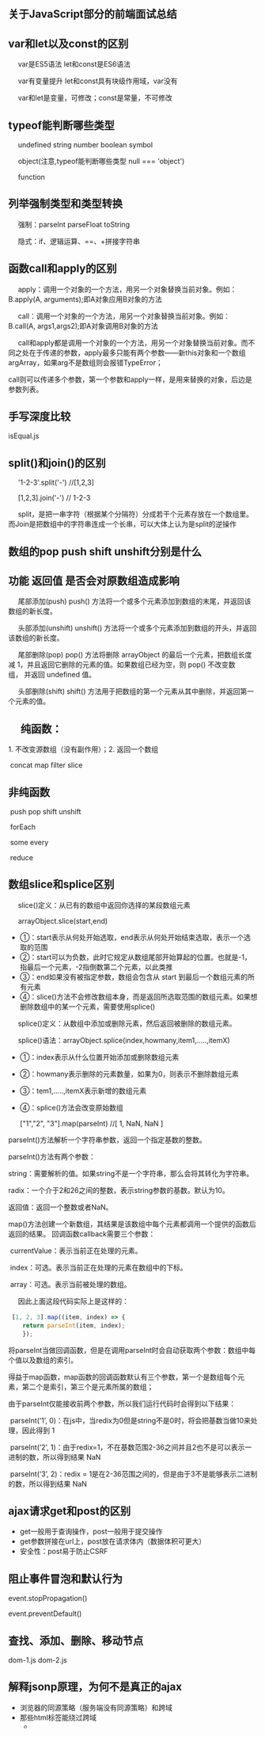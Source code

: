 ## 关于JavaScript部分的前端面试总结

##   var和let以及const的区别

     var是ES5语法 let和const是ES6语法 

     var有变量提升 let和const具有块级作用域，var没有 

     var和let是变量，可修改；const是常量，不可修改 

## typeof能判断哪些类型 

     undefined string number boolean symbol 

     object(注意,typeof能判断哪些类型 null === 'object') 

     function 

## 列举强制类型和类型转换 

     强制：parseInt parseFloat toString 

     隐式：if、逻辑运算、==、+拼接字符串 

## 函数call和apply的区别 

     apply：调用一个对象的一个方法，用另一个对象替换当前对象。例如：B.apply(A, arguments);即A对象应用B对象的方法 

     call：调用一个对象的一个方法，用另一个对象替换当前对象。例如：B.call(A, args1,args2);即A对象调用B对象的方法 

     call和apply都是调用一个对象的一个方法，用另一个对象替换当前对象。而不同之处在于传递的参数，apply最多只能有两个参数——新this对象和一个数组argArray，如果arg不是数组则会报错TypeError；

   call则可以传递多个参数，第一个参数和apply一样，是用来替换的对象，后边是参数列表。 

## 手写深度比较 

isEqual.js

## split()和join()的区别 

     '1-2-3'.split('-') //[1,2,3] 

     [1,2,3].join('-') // 1-2-3 

     split，是把一串字符（根据某个分隔符）分成若干个元素存放在一个数组里。而Join是把数组中的字符串连成一个长串，可以大体上认为是split的逆操作 

## 数组的pop push shift unshift分别是什么 

## 功能 返回值 是否会对原数组造成影响 

     尾部添加(push) push() 方法将一个或多个元素添加到数组的末尾，并返回该数组的新长度。 

     头部添加(unshift) unshift() 方法将一个或多个元素添加到数组的开头，并返回该数组的新长度。 

     尾部删除(pop) pop() 方法将删除 arrayObject 的最后一个元素，把数组长度减 1，并且返回它删除的元素的值。如果数组已经为空，则 pop() 不改变数组， 并返回 undefined 值。 

     头部删除(shift) shift() 方法用于把数组的第一个元素从其中删除，并返回第一个元素的值。 

##      纯函数：

1. 不改变源数组（没有副作用）；2. 返回一个数组

​    concat map filter slice 

##     非纯函数

​    push pop shift unshift

​    forEach

​    some every

​    reduce 

##    数组slice和splice区别 

     slice()定义：从已有的数组中返回你选择的某段数组元素 

     arrayObject.slice(start,end) 

- ①：start表示从何处开始选取，end表示从何处开始结束选取，表示一个选取的范围 
- ②：start可以为负数，此时它规定从数组尾部开始算起的位置。也就是-1，指最后一个元素，-2指倒数第二个元素，以此类推 
- ③：end如果没有被指定参数，数组会包含从 start 到最后一个数组元素的所有元素
- ④：slice()方法不会修改数组本身，而是返回所选取范围的数组元素。如果想删除数组中的某一个元素，需要使用splice() 

     splice()定义：从数组中添加或删除元素，然后返回被删除的数组元素。 

     splice()语法：arrayObject.splice(index,howmany,item1,.....,itemX) 

- ①：index表示从什么位置开始添加或删除数组元素 
- ②：howmany表示删除的元素数量，如果为0，则表示不删除数组元素 
- ③：tem1,.....,itemX表示新增的数组元素 
- ④：splice()方法会改变原始数组

   ["1","2", "3"].map(parseInt) //[ 1, NaN, NaN ] 

 parseInt()方法解析一个字符串参数，返回一个指定基数的整数。 

 parseInt()方法有两个参数： 

 string：需要解析的值。如果string不是一个字符串，那么会将其转化为字符串。 

 radix：一个介于2和26之间的整数，表示string参数的基数。默认为10。 

 返回值：返回一个整数或者NaN。 

 map()方法创建一个新数组，其结果是该数组中每个元素都调用一个提供的函数后返回的结果。 回调函数callback需要三个参数：

​    currentValue：表示当前正在处理的元素。 

​    index：可选。表示当前正在处理的元素在数组中的下标。 

​    array：可选。表示当前被处理的数组。 

     因此上面这段代码实际上是这样的： 

```js
 [1, 2, 3].map((item, index) => { 
    return parseInt(item, index); 
    });
```

​    将parseInt当做回调函数，但是在调用parseInt时会自动获取两个参数：数组中每个值以及数组的索引。 

​    得益于map函数，map函数的回调函数默认有三个参数，第一个是数组每个元素，第二个是索引，第三个是元素所属的数组； 

​    由于parseInt仅能接收前两个参数，所以我们运行代码时会得到以下结果： 

​    parseInt(‘1’, 0)：在js中，当redix为0但是string不是0时，将会把基数当做10来处理，因此得到 1 

​    parseInt(‘2’, 1)：由于redix=1，不在基数范围2-36之间并且2也不是可以表示一进制的数，所以得到结果 NaN 

​    parseInt(‘3’, 2)：redix = 1是在2-36范围之间的，但是由于3不是能够表示二进制的数，所以得到结果 NaN 

## ajax请求get和post的区别 

- get一般用于查询操作，post一般用于提交操作 
- get参数拼接在url上，post放在请求体内（数据体积可更大） 
- 安全性：post易于防止CSRF 

## 阻止事件冒泡和默认行为

event.stopPropagation()

event.preventDefault()

## 查找、添加、删除、移动节点

dom-1.js dom-2.js

## 解释jsonp原理，为何不是真正的ajax

- 浏览器的同源策略（服务端没有同源策略）和跨域
- 那些html标签能绕过跨域
  - <img> <script>
  - 因为它们可能要请求外部的文件
-	没有用到XMLHttpRequest(),要实现跨域必须经过服务端的批准不然就是非法的

## document load和ready的区别

```js
windom.addEventListener('load',function(){
    //页面的全部资源加载完才会执行，包括图片、视频等
})
document.addEventListener('DOMContentLoaded',function(){
    //DOM渲染完即可执行，此时图片、视频还可能没有加载完毕
})
```

## == 和 === 的区别

- == 会尝试类型转换
- === 严格相等
- 哪些场景才用==

```js
// ==运算符
// 除了 判断 null 之外， 其他都一律用 === ，例如
const obj = {
    x: 100
}
if (obj.a == null) {}
// 相当于：
if (obj.a === null || obj.a === undefined) {}
```

## 函数声明和函数表达式的区别

- 函数声明function fn(){}
- 函数表达式const  fn = function(){}
- 函数声明会在代码执行前预加载，而函数表达式不会

## new Object()和Object.create()区别

- {}等同于new Object(),原型Object.prototype
- Object.create(null)没有原型
- O{bject.create({...})可指定原型

## 闭包

闭包：在一个作用域中可以访问另一个作用域的变量。在Javascript语言中，只有函数内部的子函数才能读取局部变量，因此也可以把闭包简单理解成"定义在一个函数内部的函数"。

闭包主要是为了设计私有的方法和支量 。 闭包的优点是可以避免全局变量
的污染；缺点是闭包会常驻内存， 增加内存使用 量 ，使用不当很容易造成内存泄漏 。 
**闭包有 3 个特性** 。
( I ） 函数嵌套函数 。
( 2 ）在函数内部可以引用外部的参数和支量 。
( 3 ）参数和变量不会以垃圾回收机制回收 。  

**闭包的用途**

闭包可以用在许多地方。它的最大用处有两个，一个是可以读取函数内部的变量，另一个就是让这些变量的值始终保持在内存中。

```js
//读取函数内部的变量　
function f1(){
　　　　var n=999;
　　　　function f2(){
　　　　　　alert(n);
　　　　}
　　　　return f2;
　　}
　　var result=f1();
　　result(); // 999
```

```js
//作用域使用后不会被销毁
		function f1() {
            var n = 999;
            nAdd = function () {
                n += 1
            }
            function f2() {
                alert(n);
            }
            return f2;
        }
        var result = f1();
        result(); // 999
        nAdd();
        result(); // 1000
```

`阮一峰`在这段代码中，result实际上就是闭包f2函数。它一共运行了两次，第一次的值是999，第二次的值是1000。这证明了，函数f1中的局部变量n一直保存在内存中，并没有在f1调用后被自动清除。

为什么会这样呢？原因就在于f1是f2的父函数，而f2被赋给了一个全局变量，这导致f2始终在内存中，而f2的存在依赖于f1，因此f1也始终在内存中，不会在调用结束后，被垃圾回收机制（garbage collection）回收。

这段代码中另一个值得注意的地方，就是"nAdd=function(){n+=1}"这一行，首先在nAdd前面没有使用var关键字，因此nAdd是一个全局变量，而不是局部变量。其次，nAdd的值是一个匿名函数（anonymous function），而这个匿名函数本身也是一个闭包，所以nAdd相当于是一个setter，可以在函数外部对函数内部的局部变量进行操作。

**使用闭包的注意点**

1）由于闭包会使得函数中的变量都被保存在内存中，内存消耗很大，所以不能滥用闭包，否则会造成网页的性能问题，在IE中可能导致内存泄露。解决方法是，在退出函数之前，将不使用的局部变量全部删除。

2）闭包会在父函数外部，改变父函数内部变量的值。所以，如果你把父函数当作对象（object）使用，把闭包当作它的公用方法（Public Method），把内部变量当作它的私有属性（private value），这时一定要小心，不要随便改变父函数内部变量的值。

**闭包思考**

```js
// 思考1：
        var name = "The Window";
        var object = {
            name: "My Object",
            getNameFunc: function () {
                return function () {
                    return this.name;//this指向调用的对象window
                };
            }
        };
        // object.getNameFunc()() //调用getNameFunc()中的return
        console.log(object.getNameFunc()());

        var fn = object.getNameFunc();
        fn();

// 思考2：
        var name = "The Window";
        var object = {
            name: "My Object",
            getNameFunc: function () {
                var that = this;
                return function () {
                    return that.name;//闭包 内部调用that My Object
                };
            }
        };
        console.log(object.getNameFunc()());
```

## this指向

- 1.在全局作用域下 this对象指向的是window对象

- 2.在函数作用域下 ，在非严格模式下: this的指向依旧是window对象在严格模式下，this的指向或者值为undefined

- 3:在对象里面，this的指向是当前该对象

```js
const User = {
    count:1,
    getCount:function () {
        return this
    }
}
console.log(User.getCount());//1  User
const func = User.getCount

console.log(func())//undefined window
```

## this指向场景问题

```js
var obj = {
    name:'周杰伦',
    show:function(){
        // {name: "周杰伦", show: ƒ}
        console.log(this)
        function fn(){
            // window
            console.log(this)
        }
        // fn()是被window调用
        fn()
    }
}
obj.show()

// 解决this指向问题
// 第一种解决方法:用一个变量把this变量保存起来
var obj2 = {
    name:'周杰伦',
    show:function(){
        // {name: "周杰伦", show: ƒ}
        // console.log(this)
        // 用一个变量把this变量保存起来
        var that = this
        function fn(){
            // window 在严格模式中 这个是undefined
            // console.log(this)
            // 周杰伦
            console.log(that.name)
        }
        // fn()是被window调用
        fn()
    }
}
obj2.show()
// 第二种解决方法:使用箭头函数
var obj3 = {
    name:'周杰伦',
    show:function(){
        // {name: "周杰伦", show: ƒ}
         // console.log(this)
        // 用一个变量把this变量保存起来
        // var that = this
        // function fn(){
        //     // window 在严格模式中 这个是undefined
        //     // console.log(this)
        //     // 周杰伦
        //     console.log(that.name)
        // }
        let fn = () => {
            // 周杰伦
            console.log(this.name)
        }
        // fn()是被window调用
        fn()
    }
}
obj3.show()

//3
let a= 100
function test(){
    alert(a)
    a = 10
    alert(a)
}
test()
alert(a)
// 100 10 10
```

## es6新增的箭头函数和之前function函数有什么区别

1. 写法不同
2. 使用function定义的函数，this的指向随着调用环境的变化而变化，而箭头函数中的this指向是固定不变的，一直指向的是定义函数的环境
3. function定义的函数不论位置先后，调用皆没有问题，箭头函数定义一定要在调用前才行，否则是找不到的
4. function是可以定义构造函数的，而箭头函数不行的

## 事件循环（Event Loop）

在浏览器的实现上，诸如渲染任务、JavaScript 脚本执行、User Interaction（用户交互）、网络处理都跑在同一个线程上，当执行其中一个类型的任务的时候意味着其他任务的阻塞，为了有序的对各个任务按照优先级进行执行浏览器实现了我们称为 Event Loop 调度流程。
简单来说，Event Loop 就是执行代码、收集和处理事件以及执行队列中子任务的一个过程。

（1）所有同步任务都在主线程上执行，形成一个执行栈（execution context stack）。

（2）主线程之外，还存在一个"任务队列"（task queue）。只要异步任务有了运行结果，就在"任务队列"之中放置一个事件。

（3）一旦"执行栈"中的所有同步任务执行完毕，系统就会读取"任务队列"，看看里面有哪些事件。那些对应的异步任务，于是结束等待状态，进入执行栈，开始执行。

（4）主线程不断重复上面的第三步。

![image-20210426001854830](https://github.com/guan997/LeetCode/blob/master/javascript/images/eventloop.png)

上图中，主线程运行的时候，产生堆（heap）和栈（stack），栈中的代码调用各种外部API，它们在"任务队列"中加入各种事件（click，load，done）。只要栈中的代码执行完毕，主线程就会去读取"任务队列"，依次执行那些事件所对应的回调函数。

**异步任务有宏任务和微任务。**

**宏任务macrotask**
在一次新的事件循环的过程中，遇到宏任务时，宏任务将被加入任务队列，但需要等到下一次事件循环才会执行。
**常见宏任务**： setTimeout 、 setInterval 、 requestAnimationFrame

优先级：主代码块 > setImmediate > MessageChannel > setTimeout / setInterval

比如：setImmediate指定的回调函数，总是排在setTimeout前面

**微任务**
当前事件循环的任务队列为空时，微任务队列中的任务就会被依次执行。在执行过程中，如果遇到微任务，微任务被加入到当前事件循环的微任务队列中。简单来说，只要有微任务就会继续执行，而不是放到下一个事件循环才执行。微任务队列属于任务运行环境内的一员，并非处于全局的位置。也就是说，每个任务都会有一个微任务
队列。
**常见微任务**： Promise.then 、 Promise.catch 、 MutationObserver  

优先级：process.nextTick > Promise > MutationObserver

**流程**

1. 取出一个宏任务执行，如果碰到宏任务，将其放入任务队列，如果碰到微任务，将其放入微任务队列

2. 检查微任务队列是否有可执行的微任务，如果有则执行微任务。微任务执行过程中，如果碰到宏任务，将其放入任务队列。如果碰到微任务，继续将其放入当前的微任务队列，直到微任务全部执行。

3. 更新渲染阶段，判断是否需要渲染，也就是说不一定每一轮 Event Loop 都会对应一次浏览器渲染。

4. 对于需要渲染的文档，执行 requestAnimationFrame 帧动画回调。

5. 对于需要渲染的文档，重新渲染绘制用户界面。

6. 判断任务队列和微任务队列是否为空，如果是，则进行 Idle 空闲周期的算法，判断是否要执行requestIdleCallback 的回调函数。  

**在当前任务运行环境内，微任务总是先于宏任务执行；**
`requestAnimationFrame 回调在页面渲染之前调用，适合做动画；`
`requestIdleCallback 在渲染屏幕之后调用，可以使用它来执行一些不太重要的任务。`  

### setTimeout和Promise执行顺序

**Promise——>其后的.then()——>setTimeout**

```js
//js-synthesis/eventLoop.js
console.log('打印'+1);
setTimeout(function(){
    console.log('打印'+2);
})
new Promise(function(resolve){
        console.log('打印'+3);
        resolve();
      }).then(function(){
        console.log(4);
      }
  );
console.log('打印'+10);
new Promise(function(resolve){
      setTimeout(function () {
        console.log('打印'+5);
      });
      resolve();
  }).then(function(){

  console.log('打印'+6)});
setTimeout(function(){
    new Promise(function(resolve){
        console.log('打印'+7);
      });
})
//执行结果：
//1;3;10;4;6;2;5;7
```

```js
console.log('打印' + 1); //第一个：打印1
setTimeout(function () {
    console.log('打印' + 2); //第六个：打印2 
})
new Promise(function (resolve, reject) {
    console.log('打印' + 3); //第二个：打印3
}).then(
    console.log('打印' + 4)); //第三个：打印4                        
console.log('打印' + 10); //第四个：打印10
new Promise(function (resolve, reject) {
    setTimeout(function () {
        console.log('打印' + 5); //第七个：打印5
    });
}).then(
    console.log('打印' + 6)); //第五个：打印6
setTimeout(function () {
    new Promise(function (resolve, reject) {
        console.log('打印' + 7); //第八个：打印7
    });
})
```

Promise比setTimeout()先执行。

因为Promise定义之后便会立即执行，其后的.then()是异步里面的微任务。

而setTimeout()是异步的宏任务。

```js
console.log("start");
setTimeout(() => {
    console.log("setTimeout")
})
Promise.resolve().
	then(function () {
    	console.log('promise1')
	})
    .then(function () {
   	 	console.log('promise2')
})
console.log("end");
// 主程序和和settimeout都是宏任务，两个promise是微任务
// 第一个宏任务（主程序）执行完，执行全部的微任务（两个promise），
// 再执行下一个宏任务（settimeout），所以结果为：
// 输出
// start     
// end       
// promise1  
// promise2  
// setTimeout
```

### setTimeout async promise执行顺序

```js
async function async1() {
    console.log("async1 start");
//await  async2();//执行这一句后，输出async2后，await会让出当前线程，后面的任务直接放入微任务，然后继续执行async1()函数后面的同步代码
    await async2();
    console.log("async1 end");
}
async function async2() {
    console.log('async2');
}
console.log("script start");
setTimeout(function () {
    console.log("settimeout");
}, 0);
async1();
new Promise(function (resolve) {
    console.log("promise1");
    resolve();
}).then(function () {
    console.log("promise2");
});
console.log('script end');
// script start
// async1 start
// async2
// promise1
// script end
// async1 end
// promise2
// settimeout
```

执行到setTimeout函数时，将其回调函数加入队列(此队列与promise队列不是同一个队列，执行的优先级低于promise)。继续执行

创建promise对象里面的代码属于同步代码，promise的异步性体现在then与catch处，所以promise1被输出，然后将then函数的代码加入队列，继续执行同步代码，输出script end。

至此同步代码执行完毕，开始从队列中调取任务执行，执行async1中await后面的代码，输出async1 end，由于刚刚提到过，setTimeout的任务队列优先级低于promise队列，所以首先执行promise队列的第一个任务，执行then方法的部分，输出promise2。

最后promise队列中任务执行完毕，再执行setTimeout的任务队列，输出settimeout。

v8引擎版本不同可能会导致async1 end 和 promise2的顺序不同

先执行同步代码，遇到异步代码就先加入队列，然后按入队的顺序执行异步代码，最后执行setTimeout队列的代码

`promise.Trick()>promise的回调>async>setTimeout>setImmediate`

### **async/await**

1. 带async关键字的函数会返回一个promise对象，如果里面没有await，执行起来等同于普通函数；如果没有await，async函数并没有很厉害是不是
2. await 关键字要在 async 关键字函数的内部，await 写在外面会报错；await如同他的语意，就是在等待，等待右侧的表达式完成。此时的await会让出线程，阻塞async内后续的代码，先去执行async外的代码,后面的任务直接放入微任务。等外面的同步代码执行完毕，才会执行里面的后续代码。就算await的不是promise对象，是一个同步函数，也会等这样操作

## 正则表达式

```js
// 邮政编码
/\d{6}/

// 小写英文字母
/^[a-z]+$/

// 英文字母
/^[a-zA-Z]+$/

// 日期格式 2019.12.01
/^\d{4}-\d{1,2}-d{1,2}$/

// 用户名
/^[a-zA-Z]\w{5,17}$/

// 简单的ip地址匹配
/\d+\.\d+\.\d+\.\d+/
```

## 手写字符串trim保证浏览器兼容性

```js
String.prototype.trim = function(){
    return this.replace(/^\s+/,'').replace(/\s+$/,'')
}
// 原型，this，正则表达式
```

## 获取多个数字中的最大值

```js
//手写max
function max(){
    const numb = Array.prototype.slice.call(arguments)//变为数组
    let max = 0
    numb.forEach(element => {
        if(element>max){
            max = element
        }
    });
    return max
}
console.log(max(12,32,53,64,143,1243,53))
//api
Math.max(12,32,53,64,143,1243,53)
```

## 如何用js实现继承

- class继承
- prototype继承 (ES5语法不推荐)

## 如何捕获js中的异常

```js
try{
    //todo
}catch(ex){
    console.error(ex)//手动捕获catch
}finally{
    // todo
}
// 自动捕获
window.onerror = function(message, source, lineNum,colNum,error){
    // 第一，对跨域的js，如CDN的，不会有详细的报错信息
    // 第二，对于压缩的js，还要配合sourceMaap反差到未压缩代码的行和列
}
```

## 什么是JSON

- json是一种数据格式，本质是一段字符串
- json格式和js对象结构一致，对js语言更友好
- window.JSON是一个全局对象：JSON.stringify JSON.parse

## 获取当前页面url参数

```js
// 解析url参数
// 传统方式
function query(name){
    // 去除url参数中的?
    const search = location.search.substr(1) //类似array.slice()
    // search:'a=10&b=20&c=30'
    // 以^或者&开始，${name}获取name，拼接字符串=，以&或者$为结束
    const reg = new RegExp(`(^|&)${name}=([^&]*)(&|$)`,'i')
    const res = search.match(reg)
    if(res === null){
        return null
    }
    return res[2]
}
console.log(query('b'))

// URLSearchParams
function queryNew(name){
    const search = location.search
    const p = new URLSearchParams(search)
    return p.get(name)
}
console.log(queryNew('b'))
```

## 将url参数解析为JS对象

```js
// 传统方式，分析search
function queryToObj(){
    const res = {}
    const search =location.search.substr(1)//去掉前面的`?`
    // 逐步拆分url
    search.split('&').forEach(paramStr => {
        const arr = paramStr.split('=')
        const key = arr[0]
        const val = arr[1]
        res[key] = val
    })
    return res
}
console.log(queryToObj())

// 使用URLSearchParams
function queryToObjNew(){
    const res = {}
    const pList = new URLSearchParams(location.search)
    pList.forEach((val, key) => {
        res[key] = val
    })
    return res
}
console.log(queryToObjNew())
```

## 数组拍平

```js
var arr = [1, 2, [3, 4], 5];
// api只能拍平一层数组
Array.prototype.concat.apply([], arr); //(5) [1, 2, 3, 4, 5]
Array.prototype.concat.call([], 1, 2, [3, 4], 5); //(5) [1, 2, 3, 4, 5]
[].concat(1, 2, [3, 4], 5); //(5) [1, 2, 3, 4, 5]
Array.prototype.concat.call([], arr); //(4) [1, 2, Array(2), 5]
[].concat(arr); // 4[1, 2, Array(2), 5]

function flat(arr) {
    // 验证arrNew中，还有没有深层数组[1,2,[3,4]]
    const isDeep = arr.some(item => item instanceof Array)
    if (!isDeep) {
        //如果没有深层数组，arrNew就已经是flatern[1,2,3,4]
        return arr
    }
    const res = Array.prototype.concat.apply([], arr)
    return flat(res) //递归
}
const res = flat([1, 2, [3, 4, [10, 20, [100,200]]], 5])
console.log(res)
```

## 数组去重

- 传统方式，遍历元素挨个比较、去重
- 使用Set
- 考虑计算效率

```js
// 数组去重

// 传统方式 效率相对低一点
function unique(arr){
    const res = []
    arr.forEach(element => {
        if(res.indexOf(element) < 0){
            res.push(element)
        }
    });
    return res
}
const res = unique([10,20,20,30,10,40,50])
console.log(res)

// 使用Set (无序，不能重复) 需要考虑兼容性
function uniqueSet(arr){
    const set = new Set(arr)
    return [...set]
}
const resSet = uniqueSet([10,20,20,30,10,40,50])
console.log(resSet)
```

## 深拷贝和浅拷贝

- 浅拷贝是创建一个新对象，这个对象有着原始对象属性值的一份精确拷贝。如果属性是基本类型，拷贝的就是基本类型的值，如果属性是引用类型，拷贝的就是内存地址 ，所以**如果其中一个对象改变了这个地址，就会影响到另一个对象**。
- 深拷贝是将一个对象从内存中完整的拷贝一份出来,从堆内存中开辟一个新的区域存放新对象,且**修改新对象不会影响原对象**。

```
var a1 = {b: {c: {}};

var a2 = shallowClone(a1); // 浅拷贝方法
a2.b.c === a1.b.c // true 新旧对象还是共享同一块内存

var a3 = deepClone(a3); // 深拷贝方法
a3.b.c === a1.b.c // false 新对象跟原对象不共享内存
```

- 借助[ConardLi大佬](https://github.com/ConardLi)以下两张图片，帮我们更好的理解两者的含义：
  [![img](https://camo.githubusercontent.com/0bd675b8e7ebefa5610405296b17d10a5cb2fa70/68747470733a2f2f757365722d676f6c642d63646e2e786974752e696f2f323032302f332f312f313730393635323539666237363866643f773d36333426683d32373726663d706e6726733d3538313833)](https://camo.githubusercontent.com/0bd675b8e7ebefa5610405296b17d10a5cb2fa70/68747470733a2f2f757365722d676f6c642d63646e2e786974752e696f2f323032302f332f312f313730393635323539666237363866643f773d36333426683d32373726663d706e6726733d3538313833)
  [![img](https://camo.githubusercontent.com/e9c9843a300e0e3d208089f5c29dd0b30a6bcf0b/68747470733a2f2f757365722d676f6c642d63646e2e786974752e696f2f323032302f332f312f313730393635326137393438643162383f773d36333426683d33373326663d706e6726733d3730343630)](https://camo.githubusercontent.com/e9c9843a300e0e3d208089f5c29dd0b30a6bcf0b/68747470733a2f2f757365722d676f6c642d63646e2e786974752e696f2f323032302f332f312f313730393635326137393438643162383f773d36333426683d33373326663d706e6726733d3730343630)

总而言之，浅拷贝只复制指向某个对象的指针，而不复制对象本身，**新旧对象还是共享同一块内存**。但深拷贝会另外创造一个一模一样的对象，**新对象跟原对象不共享内存**，修改新对象不会改到原对象。

## 赋值和深/浅拷贝的区别

这三者的区别如下，不过比较的前提都是**针对引用类型**：

- 当我们把一个对象赋值给一个新的变量时，**赋的其实是该对象的在栈中的地址，而不是堆中的数据**。也就是两个对象指向的是同一个存储空间，无论哪个对象发生改变，其实都是改变的存储空间的内容，因此，两个对象是联动的。
- 浅拷贝：重新在堆中创建内存，拷贝前后对象的基本数据类型互不影响，但拷贝前后对象的引用类型因共享同一块内存，会相互影响。
- 深拷贝：从堆内存中开辟一个新的区域存放新对象，对对象中的子对象进行递归拷贝,拷贝前后的两个对象互不影响。

## 手写深拷贝

```js
/**
 * 深拷贝
 * @params {Object} target 要拷贝的对象
 */
// Map()可以替换为WeakMap()解决循环引用问题
function deepClone(target, map = new Map()) {
    //  如果是原始类型，无需继续拷贝，直接返回
    // 如果是引用类型，创建一个新的对象，遍历需要克隆的对象，将需要克隆对象的属性执行深拷贝后依次添加到新对象上。
    if (typeof target === 'object') {
        // 兼容数组
        let cloneTarget = Array.isArray(target) ? [] : {};
        // 解决循环引用问题
        // 检查map中有无克隆过的对象
        // 有 - 直接返回
        // 没有 - 将当前对象作为key，克隆对象作为value进行存储
        // 继续克隆
        if (map.get(target)) {
            return map.get(target);
        }
        map.set(target, cloneTarget);
        for (const key in target) {
            cloneTarget[key] = deepClone(target[key], map);
        }
        return cloneTarget;
    } else {
        return target;
    }
}
// 测试用例
const target = {
    field1: 1,
    field2: undefined,
    field3: {
        child: 'child'
    },
    field4: [2, 4, 8]
};
target.target = target;

console.log(deepClone(target));
```

使用WeakMap()

`weakMap`的作用：

> WeakMap 对象是一组键/值对的集合，其中的键是弱引用的。其键必须是对象，而值可以是任意的。

什么是弱引用呢？

> 在计算机程序设计中，弱引用与强引用相对，是指不能确保其引用的对象不会被垃圾回收器回收的引用。 一个对象若只被弱引用所引用，则被认为是不可访问（或弱可访问）的，并因此可能在任何时刻被回收。

我们默认创建一个对象：`const obj = {}`，就默认创建了一个强引用的对象，我们只有手动将`obj = null`，它才会被垃圾回收机制进行回收，如果是弱引用对象，垃圾回收机制会自动帮我们回收。

注意就是对象存在**循环引用**的情况，即对象的属性直接的引用了自身的情况，解决循环引用问题，我们可以额外开辟一个存储空间，来存储当前对象和拷贝对象的对应关系，当需要拷贝当前对象时，先去存储空间中找，有没有拷贝过这个对象，如果有的话直接返回，如果没有的话继续拷贝

### 性能优化

`while`的效率比`for、while、for in`的执行效率高，把`for in`遍历改变为`while`遍历。

```js
//使用while来实现一个通用的forEach遍历，iteratee是遍历的回掉函数，他可以接收每次遍历的value和index两个参数：
function forEach(array, iteratee) {
    let index = -1;
    const length = array.length;
    while (++index < length) {
        iteratee(array[index], index);
    }
    return array;
}
//对我们的cloen函数进行改写：当遍历数组时，直接使用forEach进行遍历，当遍历对象时，使用Object.keys取出所有的key进行遍历，然后在遍历时把forEach会调函数的value当作key使用：
function clone(target, map = new WeakMap()) {
    if (typeof target === 'object') {
        const isArray = Array.isArray(target);
        let cloneTarget = isArray ? [] : {};

        if (map.get(target)) {
            return map.get(target);
        }
        map.set(target, cloneTarget);

        const keys = isArray ? undefined : Object.keys(target);
        forEach(keys || target, (value, key) => {
            if (keys) {
                key = value;
            }
            cloneTarget[key] = clone2(target[key], map);
        });

        return cloneTarget;
    } else {
        return target;
    }
}
```

### 其他数据类型

```js
function deepClone(obj, hash = new WeakMap()) {
  if (obj === null) return obj; // 如果是null或者undefined我就不进行拷贝操作
  if (obj instanceof Date) return new Date(obj);
  if (obj instanceof RegExp) return new RegExp(obj);
  // 可能是对象或者普通的值  如果是函数的话是不需要深拷贝
  if (typeof obj !== "object") return obj;
  // 是对象的话就要进行深拷贝
  if (hash.get(obj)) return hash.get(obj);
  let cloneObj = new obj.constructor();
  // 找到的是所属类原型上的constructor,而原型上的 constructor指向的是当前类本身
  hash.set(obj, cloneObj);
  for (let key in obj) {
    if (obj.hasOwnProperty(key)) {
      // 实现一个递归拷贝
      cloneObj[key] = deepClone(obj[key], hash);
    }
  }
  return cloneObj;
}
let obj = { name: 1, address: { x: 100 } };
obj.o = obj; // 对象存在循环引用的情况
let d = deepClone(obj);
obj.address.x = 200;
console.log(d);
```

## RAF requestAnimationFrame

- 要想动画流畅，更新频率要60帧/s，即16.67更新第一视图(1000/60=16.67)
- setTimeout要手动控制频率，而RAF浏览器会自动控制
- 后台标签或隐藏iframe中，RAF会暂停，而setTimeout依然执行

```js
// 3s 把宽度从 100px 变为 640px ，即增加 540px
// 60帧/s ，3s 180 帧 ，每次变化 3px

const $div1 = $('#div1')
let curWidth = 100
const maxWidth = 640

// setTimeout
// function animate(){
//      curWidth = curWidth +3 
//      $div1.css('width', curWidth)
//      if(curWidth < maxWidth){
//          setTimeout(animate,16.7) //自己控制时间
//      }
// }
// animate()
// RAF
function animateRAF(){
     curWidth = curWidth +3 
     $div1.css('width', curWidth)
     if(curWidth < maxWidth){
         window.requestAnimationFrame(animateRAF) // 时间不用自己控制
     }
}
animateRAF()
```

## 性能优化

- 原则：多使用内存、缓存，减少计算、减少网络请求
- 方向：加载页面，页面渲染，页面操作流畅度

<a src="">`前端性能优化三大方案`</a>

## JavaScript数组越界问题

```js
// js的数组索引越界
var a = []; //定义一个空数组
//  改变length属性,使得a成为一个装满的稀疏数组.数组的最大元素个数为Math.pow(2, 32) - 1个(4294967295),
//  由于数组索引从0开始,所以最大的索引号就是Math.pow(2, 32) - 2
a[Math.pow(2, 32) - 2] = "最大索引";
console.log(a[Math.pow(2, 32) - 2], "Math.pow(2, 32) - 2")
console.log("a.length === Math.pow(2, 32) - 1:", a.length === Math.pow(2, 32) - 1); //true,a的length已经不能再大了
try {
    a.push("我比最大索引还大1", "我比最大索引还大2");//再往里面push元素,抛出异常
} catch (e) {
    console.log(e instanceof RangeError); // true,数组越界
    console.log("数组越界", e); // true,数组越界
}
console.log(a.length === Math.pow(2, 32) - 1); // true,长度没变,还是4294967295,那元素呢?push进去没有? 
console.log(a[Math.pow(2, 32) - 1])
console.log(a[Math.pow(2, 32) - 1] === "我比最大索引还大1"); // true,居然能访问,而且值还存进去了!
console.log(a[Math.pow(2, 32)])
console.log(a[Math.pow(2, 32)] === "我比最大索引还大2"); // true,这个也是!
try {
    a.push("我比最大索引还大3?"); // 再push一个
} catch (e) {
    console.log(e instanceof RangeError); // true,仍然报错
    console.log("数组越界", e); // true,数组越界
}
console.log(a[Math.pow(2, 32) + 1]); //undefined,没有存上?
console.log(a[Math.pow(2, 32) - 1]) //"我比最大索引还大3?",原来是覆盖了第一个越界的元素
console.log(a[Math.pow(2, 32)]) //"我比最大索引还大2",这个没被覆盖
```
- JavaScript中的数组是一个稍微有点特殊的普通对象，在Array.prototype.push方法执行时,会先把每个要push的元素push进去,也就是定义多个自身属性，然后才设置数组的length属性为最大的索引值+1，这个例子中就是Math.pow(2, 32) + 1,这时才会报错，但上面的元素已经push进去了。如果再次push的话，还会从当前的length属性-1的那个索引处开始push，也就出现了覆盖而不是继续追加的情况.

<a href="https://coding.imooc.com/class/400.html">`快速搞定前端JavaScript面试`</a>

## 面试题

### return

```js
function foo1(){
    return {
        bar:"hello"
    };
}
function foo2(){
    return 
    {
        bar:"hello"
    };
}
console.log("foo1 returns:")
console.log(foo1())
console.log("foo2 returns:")
console.log(foo2())
```

```js
//输出结果
foo1 returns:
{ bar: 'hello' }
foo2 returns:
undefined
```

这不仅令人惊讶，而且让人困惑，因为 foo2 返回 undefined，却没有任何错误
抛出 。
原因与这样一个事实有关 ， 即分号在 JavaScript 中是一个可选项（尽管 省 略它们 通
常是非常糟糕的形式。结果是  当 碰到 foo2（）中包含 return 语句的代码行时（代码行上没有其他任何代码），分号会立即自动插入返回语句之后，也不会抛出错误 ， 因为代码的其余部分是完全有效的 ， 即使它没有得到调用或做任何事情 。这也说明了在 JavaScript 中大括号的位直应该放在语句后面的编程风格更符合 JavaScript
的语法要求。  

如下所示

```js
function foo2() {
    //在foo2（）中遇到包含return语句的行没有其他内容时，会在return语句之后立即自动插入分号。
    //return=>
     return；
     {
       bar: "hello"
     };
}
```





  